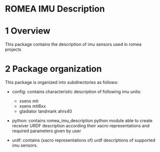# ROMEA IMU Description #

# 1 Overview #

This package contains the description of imu sensors used in romea projects

# 2 Package organization #

This package is organized into subdirectories as follows:

  - config: contains characteristic description of following imu units:

    - xsens mti
    - xsens mti6xx
    - gladiator landmark ahrs40

  - python: contains romea_imu_description python module able to create receiver URDF description according their xacro representations and required parameters given by user

  - urdf: contains (xacro representations of) urdf descriptions of supported imu sensors.
